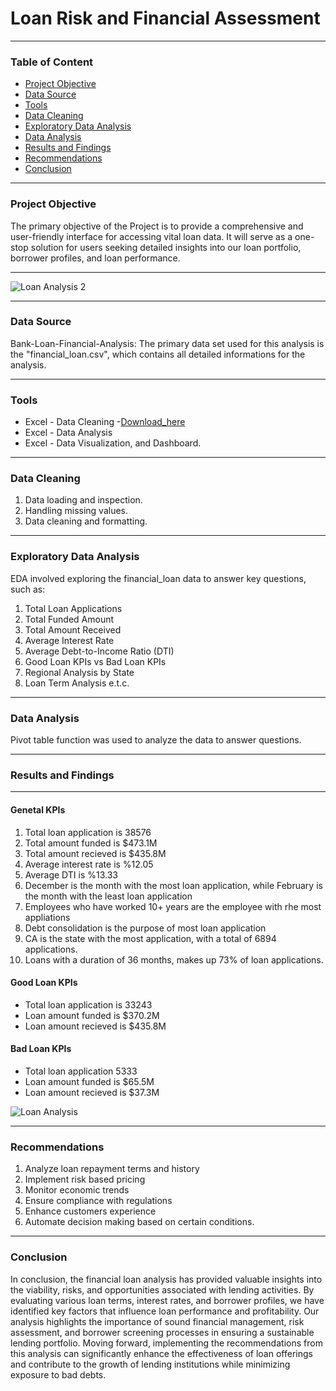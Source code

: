 # Loan Risk and Financial Assessment

---
### Table of Content
- [Project Objective](#project-objective)
- [Data Source](#data-source)
- [Tools](#tools)
- [Data Cleaning](#data-cleaning)
- [Exploratory Data Analysis](#exploratory-data-analysis)
- [Data Analysis](#data-analysis)
- [Results and Findings](#results-and-findings)
- [Recommendations](#recommendations)
- [Conclusion](#conclusion)
---
### Project Objective
The primary objective of the Project is to provide a comprehensive and user-friendly interface for accessing vital loan data. It will serve as a one-stop solution for users seeking detailed insights into our loan portfolio, borrower profiles, and loan performance.

---
![Loan Analysis 2](https://github.com/user-attachments/assets/e0e01778-462b-423c-9b47-a09fbf33bfa6)

---
### Data Source
Bank-Loan-Financial-Analysis: The primary data set used for this analysis is the "financial_loan.csv", which contains all detailed informations for the analysis.

---
### Tools
- Excel - Data Cleaning
  -[Download_here](https://microsoft.com)
- Excel - Data Analysis
- Excel - Data Visualization, and Dashboard.

---
### Data Cleaning
 1. Data loading and inspection.
 2. Handling missing values.
 3. Data cleaning and formatting.

---  
### Exploratory Data Analysis
EDA involved exploring the financial_loan data to answer key questions, such as:
1.	Total Loan Applications
2.	Total Funded Amount
3.	Total Amount Received
4.	Average Interest Rate
5.	Average Debt-to-Income Ratio (DTI)
6.	Good Loan KPIs vs Bad Loan KPIs
7.	Regional Analysis by State
8.	Loan Term Analysis e.t.c.

---
### Data Analysis
Pivot table function was used to analyze the data to answer questions.

---
###  Results and Findings

---
#### Genetal KPIs
1. Total loan application is 38576
2. Total amount funded is $473.1M
3. Total amount recieved is $435.8M
4. Average interest rate is %12.05
5. Average DTI is %13.33
6. December is the month with the most loan application, while February is the month with the least loan application
7. Employees who have worked 10+ years are the employee with rhe most appliations
8. Debt consolidation is the purpose of most loan application
9. CA is the state with the most application, with a total of 6894 applications.
10. Loans with a duration of 36 months, makes up 73% of loan applications.

#### Good Loan KPIs
- Total loan application is 33243
- Loan amount funded is $370.2M
- Loan amount recieved is $435.8M

#### Bad Loan KPIs
- Total loan application 5333
- Loan amount funded is $65.5M
- Loan amount recieved is $37.3M
  
![Loan Analysis](https://github.com/user-attachments/assets/d3ae8082-1dc8-448c-b811-9b1c39054134)

  ---
  ### Recommendations
  1. Analyze loan repayment terms and history
  2. Implement  risk based pricing
  3. Monitor economic trends
  4. Ensure compliance with regulations
  5. Enhance customers experience
  6. Automate decision making based on certain conditions.
 
  ---
  ### Conclusion
In conclusion, the financial loan analysis has provided valuable insights into the viability, risks, and opportunities associated with lending activities. By evaluating various loan terms, interest rates, and borrower profiles, we have identified key factors that influence loan performance and profitability. Our analysis highlights the importance of sound financial management, risk assessment, and borrower screening processes in ensuring a sustainable lending portfolio. Moving forward, implementing the recommendations from this analysis can significantly enhance the effectiveness of loan offerings and contribute to the growth of lending institutions while minimizing exposure to bad debts.
   
